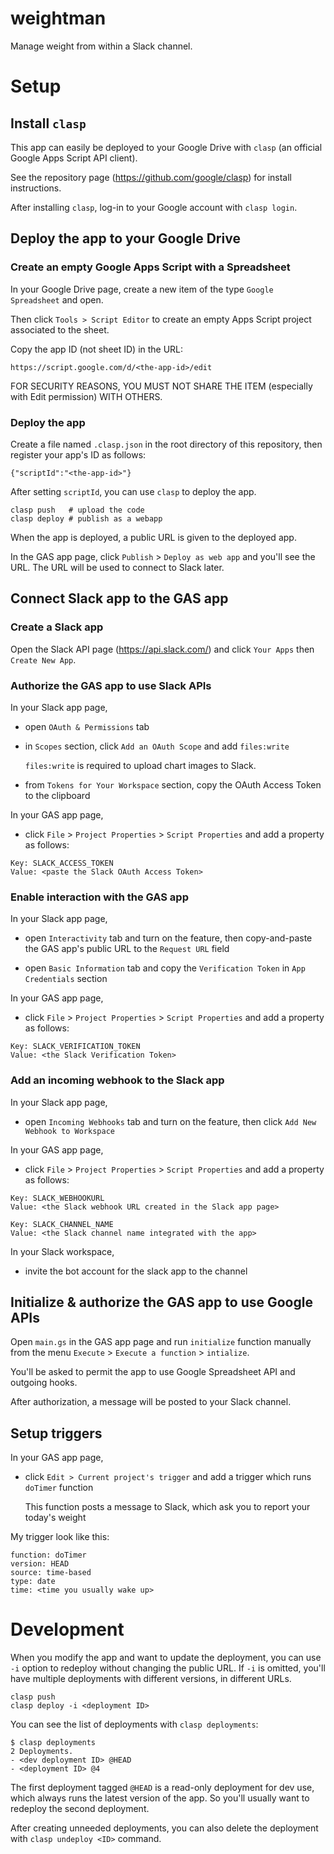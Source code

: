 # weightman

Manage weight from within a Slack channel.

# Setup
## Install `clasp`

This app can easily be deployed to your Google Drive with `clasp` (an official Google Apps Script API client).

See the repository page (https://github.com/google/clasp) for install instructions.

After installing `clasp`, log-in to your Google account with `clasp login`.

## Deploy the app to your Google Drive
### Create an empty Google Apps Script with a Spreadsheet

In your Google Drive page, create a new item of the type `Google Spreadsheet` and open.

Then click `Tools > Script Editor` to create an empty Apps Script project associated to the sheet.

Copy the app ID (not sheet ID) in the URL:

```
https://script.google.com/d/<the-app-id>/edit
```

FOR SECURITY REASONS, YOU MUST NOT SHARE THE ITEM (especially with Edit permission) WITH OTHERS.

### Deploy the app

Create a file named `.clasp.json` in the root directory of this repository, then register your app's ID as follows:

```
{"scriptId":"<the-app-id>"}
```

After setting `scriptId`, you can use `clasp` to deploy the app.

```
clasp push   # upload the code
clasp deploy # publish as a webapp
```

When the app is deployed, a public URL is given to the deployed app.

In the GAS app page, click `Publish` > `Deploy as web app` and you'll see the URL. The URL will be used to connect to Slack later.

## Connect Slack app to the GAS app
### Create a Slack app

Open the Slack API page (https://api.slack.com/) and click `Your Apps` then `Create New App`.

### Authorize the GAS app to use Slack APIs

In your Slack app page,

- open `OAuth & Permissions` tab
- in `Scopes` section, click `Add an OAuth Scope` and add `files:write`

  `files:write` is required to upload chart images to Slack.

- from `Tokens for Your Workspace` section, copy the OAuth Access Token to the clipboard

In your GAS app page,

- click `File` > `Project Properties` > `Script Properties` and add a property as follows:

```
Key: SLACK_ACCESS_TOKEN
Value: <paste the Slack OAuth Access Token>
```

### Enable interaction with the GAS app

In your Slack app page,

- open `Interactivity` tab and turn on the feature, then copy-and-paste the GAS app's public URL to the `Request URL` field

- open `Basic Information` tab and copy the `Verification Token` in `App Credentials` section

In your GAS app page,

- click `File` > `Project Properties` > `Script Properties` and add a property as follows:

```
Key: SLACK_VERIFICATION_TOKEN
Value: <the Slack Verification Token>
```

### Add an incoming webhook to the Slack app

In your Slack app page,

- open `Incoming Webhooks` tab and turn on the feature, then click `Add New Webhook to Workspace`

In your GAS app page,

- click `File` > `Project Properties` > `Script Properties` and add a property as follows:

```
Key: SLACK_WEBHOOKURL
Value: <the Slack webhook URL created in the Slack app page>
```

```
Key: SLACK_CHANNEL_NAME
Value: <the Slack channel name integrated with the app>
```

In your Slack workspace,

- invite the bot account for the slack app to the channel

## Initialize & authorize the GAS app to use Google APIs

Open `main.gs` in the GAS app page and run `initialize` function manually from the menu `Execute` > `Execute a function` > `intialize`.

You'll be asked to permit the app to use Google Spreadsheet API and outgoing hooks.

After authorization, a message will be posted to your Slack channel.

## Setup triggers

In your GAS app page,

- click `Edit > Current project's trigger` and add a trigger which runs `doTimer` function

  This function posts a message to Slack, which ask you to report your today's weight

My trigger look like this:

```
function: doTimer
version: HEAD
source: time-based
type: date
time: <time you usually wake up>
```

# Development

When you modify the app and want to update the deployment, you can use `-i` option to redeploy without changing the public URL. If `-i` is omitted, you'll have multiple deployments with different versions, in different URLs.

```
clasp push
clasp deploy -i <deployment ID>
```

You can see the list of deployments with `clasp deployments`:

```
$ clasp deployments
2 Deployments.
- <dev deployment ID> @HEAD
- <deployment ID> @4
```

The first deployment tagged `@HEAD` is a read-only deployment for dev use, which always runs the latest version of the app. So you'll usually want to redeploy the second deployment.

After creating unneeded deployments, you can also delete the deployment with `clasp undeploy <ID>` command.
